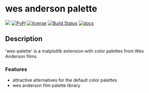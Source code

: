 # wes anderson palette

[![](https://img.shields.io/badge/project-link-green)](https://github.com/au2232/wes-palette)
[![PyPI](https://img.shields.io/pypi/v/wes-palette)](https://pypi.org/project/wes-palette/)
[![license](https://img.shields.io/github/license/au2232/wes-palette)](https://github.com/au2232/wes-palette/LICENSE)
[![Build Status](https://github.com/au2232/wes_palette/workflows/Build%20Status/badge.svg?branch=main)](https://github.com/au2232/wes_palette/actions?query=workflow%3A%22Build+Status%22)
[![docs](https://img.shields.io/github/actions/workflow/status/au2232/wes-palette/mkdocs.yml?label=docs)](https://au2232.github.io/wes-palette/)

## Description

'wes-palette' is a matplotlib extension with color palettes from Wes Anderson films. 

### Features

- attractive alternatives for the default color palettes
- wes anderson film palette library
